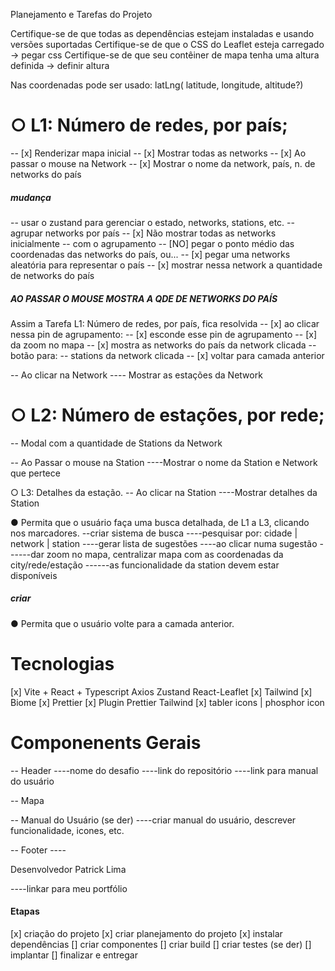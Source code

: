 Planejamento e Tarefas do Projeto

Certifique-se de que todas as dependências estejam instaladas e usando versões suportadas
Certifique-se de que o CSS do Leaflet esteja carregado -> pegar css
Certifique-se de que seu contêiner de mapa tenha uma altura definida -> definir altura

Nas coordenadas pode ser usado: latLng(<Number> latitude, <Number> longitude, <Number> altitude?)

# ○ L1: Número de redes, por país;
-- [x] Renderizar mapa inicial
-- [x] Mostrar todas as networks
-- [x] Ao passar o mouse na Network
-- [x] Mostrar o nome da network, país, n. de networks do país

##### mudança
-- usar o zustand para gerenciar o estado, networks, stations, etc.
-- agrupar networks por país
-- [x] Não mostrar todas as networks inicialmente
-- com o agrupamento
-- [NO] pegar o ponto médio das coordenadas das networks do país, ou...
-- [x] pegar uma networks aleatória para representar o país
-- [x] mostrar nessa network a quantidade de networks do país
##### AO PASSAR O MOUSE MOSTRA A QDE DE NETWORKS DO PAÍS
Assim a Tarefa L1: Número de redes, por país, fica resolvida
-- [x] ao clicar nessa pin de agrupamento:
-- [x] esconde esse pin de agrupamento
-- [x] da zoom no mapa
-- [x] mostra as networks do país da network clicada
-- botão para:
-- stations da network clicada
-- [x] voltar para camada anterior

-- Ao clicar na Network
---- Mostrar as estações da Network

# ○ L2: Número de estações, por rede;
-- Modal com a quantidade de Stations da Network 

-- Ao Passar o mouse na Station
----Mostrar o nome da Station e Network que pertece

○ L3: Detalhes da estação.
-- Ao clicar na Station
----Mostrar detalhes da Station

● Permita que o usuário faça uma busca detalhada, de L1 a L3, clicando nos marcadores.
--criar sistema de busca
----pesquisar por: cidade | network | station
----gerar lista de sugestões
----ao clicar numa sugestão
------dar zoom no mapa, centralizar mapa com as coordenadas da city/rede/estação
------as funcionalidade da station devem estar disponíveis

##### criar
● Permita que o usuário volte para a camada anterior.

# Tecnologias
[x] Vite + React + Typescript
Axios
Zustand
React-Leaflet
[x] Tailwind
[x] Biome
[x] Prettier
[x] Plugin Prettier Tailwind
[x] tabler icons | phosphor icon

# Componenents Gerais
-- Header
----nome do desafio
----link do repositório
----link para manual do usuário

-- Mapa

-- Manual do Usuário (se der)
----criar manual do usuário, descrever funcionalidade, icones, etc.

-- Footer
----<p>Desenvolvedor Patrick Lima</p>
----linkar para meu portfólio


#### Etapas
[x] criação do projeto
[x] criar planejamento do projeto
[x] instalar dependências
[] criar componentes
[] criar build
[] criar testes (se der)
[] implantar
[] finalizar e entregar
